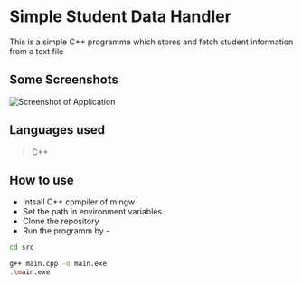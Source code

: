 # Simple Student Data Handler

This is a simple C++ programme which stores and fetch student information from a text file

## Some Screenshots 

![Screenshot of Application](https://user-images.githubusercontent.com/85222136/133610451-bf46a40b-da3e-470d-9d4a-34dc93fbdcca.png)

## Languages used
> C++

## How to use
* Intsall C++ compiler of mingw
* Set the path in environment variables
* Clone the repository
* Run the programm by -
```bash
cd src
```
```bash
g++ main.cpp -o main.exe
.\main.exe
```
